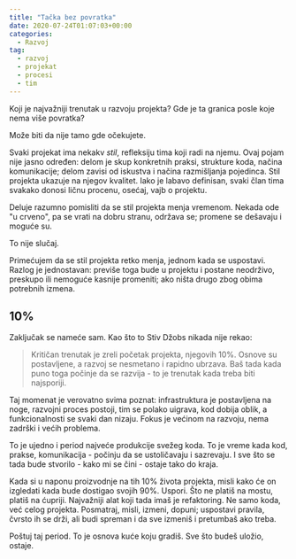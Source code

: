 ```yaml
---
title: "Tačka bez povratka"
date: 2020-07-24T01:07:03+00:00
categories:
  - Razvoj
tag:
  - razvoj
  - projekat
  - procesi
  - tim
---
```


Koji je najvažniji trenutak u razvoju projekta? Gde je ta granica posle koje nema više povratka?

Može biti da nije tamo gde očekujete.
<!--more-->

Svaki projekat ima nekakv _stil_, refleksiju tima koji radi na njemu. Ovaj pojam nije jasno određen: delom je skup konkretnih praksi, strukture koda, načina komunikacije; delom zavisi od iskustva i načina razmišljanja pojedinca. Stil projekta ukazuje na njegov kvalitet. Iako je labavo definisan, svaki član tima svakako donosi ličnu procenu, osećaj, vajb o projektu.

Deluje razumno pomisliti da se stil projekta menja vremenom. Nekada ode "u crveno", pa se vrati na dobru stranu, održava se; promene se dešavaju i moguće su.

To nije slučaj.

Primećujem da se stil projekta retko menja, jednom kada se uspostavi. Razlog je jednostavan: previše toga bude u projektu i postane neodrživo, preskupo ili nemoguće kasnije promeniti; ako ništa drugo zbog obima potrebnih izmena.

## 10%

Zaključak se nameće sam. Kao što to Stiv Džobs nikada nije rekao:

> Kritičan trenutak je zreli početak projekta, njegovih 10%. Osnove su postavljene, a razvoj se nesmetano i rapidno ubrzava. Baš tada kada puno toga počinje da se razvija - to je trenutak kada treba biti najsporiji.

Taj momenat je verovatno svima poznat: infrastruktura je postavljena na noge, razvojni proces postoji, tim se polako uigrava, kod dobija oblik, a funkcionalnosti se svaki dan nizaju. Fokus je većinom na razvoju, nema zadrški i većih problema.

To je ujedno i period najveće produkcije svežeg koda. To je vreme kada kod, prakse, komunikacija - počinju da se ustoličavaju i sazrevaju. I sve što se tada bude stvorilo - kako mi se čini - ostaje tako do kraja.

Kada si u naponu proizvodnje na tih 10% života projekta, misli kako će on izgledati kada bude dostigao svojih 90%. Uspori. Što ne platiš na mostu, platiš na ćupriji. Najvažniji alat koji tada imaš je refaktoring. Ne samo koda, već celog projekta. Posmatraj, misli, izmeni, dopuni; uspostavi pravila, čvrsto ih se drži, ali budi spreman i da sve izmeniš i pretumbaš ako treba.

Poštuj taj period. To je osnova kuće koju gradiš. Sve što budeš uložio, ostaje.

